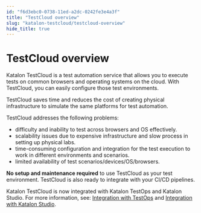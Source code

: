 ```yaml
---
id: "f6d3ebc0-0738-11ed-a2dc-0242fe3e4a3f"
title: "TestCloud overview"
slug: "katalon-testcloud/testcloud-overview"
hide_title: true
---
```


# <a id="id" class="anchor_top_offset"/><a id="ariaid-title1" class="anchor_top_offset"/>TestCloud overview

<p xmlns="http://www.w3.org/1999/xhtml" className="p anchor_top_offset" id="id__p-971">Katalon TestCloud is a test automation service that allows you to execute tests on common browsers and operating systems on the cloud. With TestCloud, you can easily configure those test environments.</p> 
<p xmlns="http://www.w3.org/1999/xhtml" className="p">TestCloud saves time and reduces the cost of creating physical infrastructure to simulate the same platforms for test automation.</p> 
<p xmlns="http://www.w3.org/1999/xhtml" className="p">TestCloud addresses the following problems:</p> 
<ul xmlns="http://www.w3.org/1999/xhtml" className="ul"><li className="li">difficulty and inability to test across browsers and OS effectively.</li><li className="li">scalability issues due to expensive infrastructure and slow process in setting up physical labs.</li><li className="li">time-consuming configuration and integration for the test execution to work in different environments and scenarios.</li><li className="li">limited availability of test scenarios/devices/OS/browsers.</li></ul> 
<p xmlns="http://www.w3.org/1999/xhtml" className="p"><strong className="ph b">No setup and maintenance required</strong> to use TestCloud as your test environment. TestCloud is also ready to integrate with your CI/CD pipelines.</p> 
<p xmlns="http://www.w3.org/1999/xhtml" className="p">Katalon TestCloud is now integrated with Katalon TestOps and Katalon Studio. For more information, see: <a className="xref" href="/docs/katalon-testcloud/get-started/integrate-testcloud-with-testops">Integration with TestOps</a> and <a className="xref" href="/docs/katalon-testcloud/get-started/integrate-testcloud-with-studio">Integration with Katalon Studio</a>.</p> 
